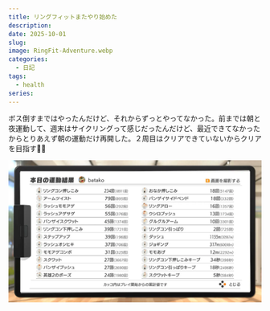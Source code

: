 ```yaml
---
title: リングフィットまたやり始めた
description:
date: 2025-10-01
slug:
image: RingFit-Adventure.webp
categories:
  - 日記
tags:
  - health
series:
---
```


ボス倒すまではやったんだけど、それからずっとやってなかった。前までは朝と夜運動して、週末はサイクリングって感じだったんだけど、最近できてなかったからとりあえず朝の運動だけ再開した。２周目はクリアできていないからクリアを目指す🏃💨

![本日の運動結果](result.webp)
